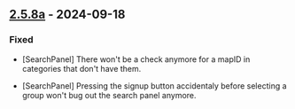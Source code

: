 ## [2.5.8a](https://github.com/NintendoLink07/MythicIOGrabber/releases/tag/2.5.8a) - 2024-09-18

### Fixed

- [SearchPanel] There won't be a check anymore for a mapID in categories that don't have them.

- [SearchPanel] Pressing the signup button accidentaly before selecting a group won't bug out the search panel anymore.